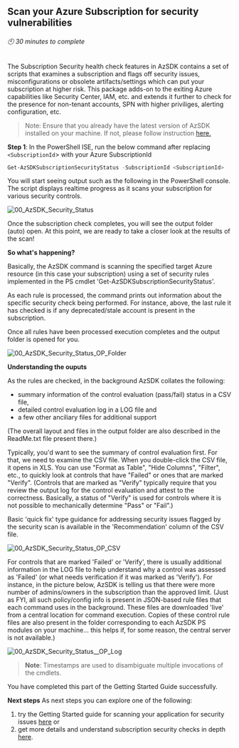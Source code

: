 ## Scan your Azure Subscription for security vulnerabilities
###### :clock10: 30 minutes to complete
The Subscription Security health check features in AzSDK contains a set of scripts that examines a subscription and flags off security issues, misconfigurations or obsolete artifacts/settings which can put your subscription at higher risk.
This package adds-on to the exiting Azure capabilities like Security Center, IAM, etc. and extends it further to check for the presence for non-tenant accounts, SPN with higher priviliges, alerting configuration, etc.

> Note: Ensure that you already have the latest version of AzSDK installed on your machine. If not, please follow instruction [here.](../00a-Setup/Readme.md)

**Step 1**: In the PowerShell ISE, run the below command after replacing `<SubscriptionId`> with your Azure SubscriptionId
```PowerShell  
Get-AzSDKSubscriptionSecurityStatus -SubscriptionId <SubscriptionId>
```  

You will start seeing output such as the following in the PowerShell console. The script displays realtime progress as it scans your subscription for various security controls.

![00_AzSDK_Security_Status](../Images/00_AzSDK_Security_Status.png)  

Once the subscription check completes, you will see the output folder (auto) open. At this point, we are ready to take a closer look at the results of the scan!

**So what's happening?** 

Basically, the AzSDK command is scanning the specified target Azure resource (in this case your subscription) using a set of security rules implemented in the PS cmdlet 'Get-AzSDKSubscriptionSecurityStatus'. 

As each rule is processed, the command prints out information about the specific security check being performed. For instance, above, the last rule it has checked is if any deprecated/stale account is present in the subscription.  

Once all rules have been processed execution completes and the output folder is opened for you. 

![00_AzSDK_Security_Status_OP_Folder](../Images/00_AzSDK_Security_Status_OP_Folder.png)   

**Understanding the ouputs** 

As the rules are checked, in the background AzSDK collates the following: 
- summary information of the control evaluation (pass/fail) status in a CSV file, 
- detailed control evaluation log in a LOG file and
- a few other anciliary files for additional support

(The overall layout and files in the output folder are also described in the ReadMe.txt file present there.)

Typically, you'd want to see the summary of control evaluation first. For that, we need to examine the CSV file. 
When you double-click the CSV file, it opens in XLS. You can use "Format as Table", "Hide Columns", "Filter", etc., to quickly look at controls that have "Failed" or ones that are marked "Verify". 
(Controls that are marked as "Verify" typically require that you review the output log for the control evaluation and attest to the correctness. Basically, a status of "Verify" is used for 
controls where it is not possible to mechanically determine "Pass" or "Fail".)

Basic 'quick fix' type guidance for addressing security issues flagged by the security scan is available
in the 'Recommendation' column of the CSV file.

![00_AzSDK_Security_Status_OP_CSV](../Images/00_AzSDK_Security_Status_OP_CSV.PNG)  

For controls that are marked 'Failed' or 'Verify', there is usually additional information 
in the LOG file to help understand why a control was assessed as 'Failed' (or what needs verification 
if it was marked as 'Verify'). For instance, in the picture below, AzSDK is telling us that there 
were more number of 
admins/owners in the subscription than the approved limit. (Just as FYI, all such 
policy/config info is present in JSON-based rule files that each command uses in the background. 
These files are downloaded 'live' from a central location for command execution. Copies of these control 
rule files are also present in the folder corresponding to each AzSDK PS modules on your machine…
this helps if, for some reason, the central server is not available.)  

![00_AzSDK_Security_Status__OP_Log](../Images/00_AzSDK_Security_Status__OP_Log.png)  


> **Note**: Timestamps are used to disambiguate multiple invocations of the cmdlets.  
 
You have completed this part of the Getting Started Guide successfully. 

**Next steps** 
As next steps you can explore one of the following:
1) try the Getting Started guide for scanning your application for security issues [here](./GettingStarted_AzureServiceSecurity.md) or
2) get more details and understand subscription security checks in depth [here](../01-Subscription-Security-(SS)/Readme.md).
